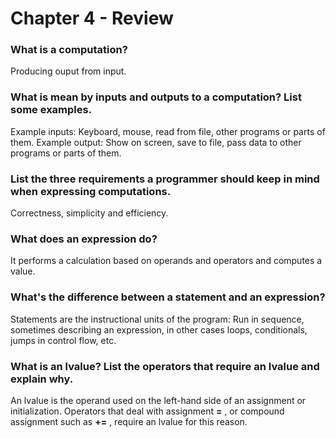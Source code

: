 # Chapter 4 - Review

### What is a computation?
Producing ouput from input.

### What is mean by inputs and outputs to a computation? List some examples.
Example inputs: Keyboard, mouse, read from file, other programs or parts of them.
Example output: Show on screen, save to file, pass data to other programs or parts of them.

### List the three requirements a programmer should keep in mind when expressing computations.
Correctness, simplicity and efficiency.

### What does an expression do?
It performs a calculation based on operands and operators and computes a value.

### What's the difference between a statement and an expression?
Statements are the instructional units of the program: Run in sequence, sometimes describing an expression, in other cases loops, conditionals, jumps in control flow, etc.

### What is an lvalue? List the operators that require an lvalue and explain why.
An lvalue is the operand used on the left-hand side of an assignment or initialization. Operators that deal with assignment **=** , or compound assignment such as **+=** , require an lvalue for this reason.